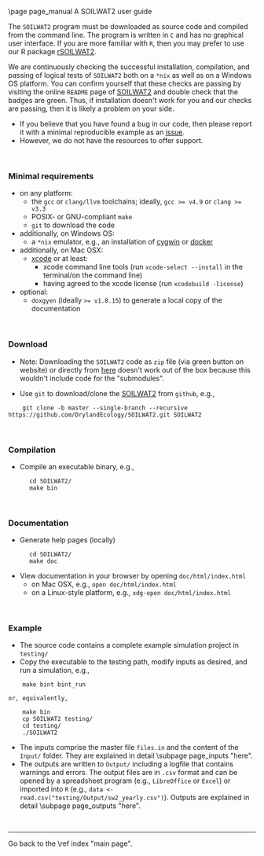 \page page_manual A SOILWAT2 user guide


[SOILWAT2]: https://github.com/DrylandEcology/SOILWAT2
[issue]: https://github.com/DrylandEcology/SOILWAT2/issues
[rSOILWAT2]: https://github.com/DrylandEcology/rSOILWAT2
[cygwin]: https://www.cygwin.com
[docker]: https://www.docker.com
[xcode]: https://developer.apple.com/xcode
[doxygen]: https://github.com/doxygen/doxygen


The `SOILWAT2` program must be downloaded as source code and compiled from the
command line. The program is written in `C` and has no graphical user interface.
If you are more familiar with `R`, then you may prefer to use our R package
[rSOILWAT2][].

We are continuously checking the successful installation, compilation,
and passing of logical tests of `SOILWAT2` both on a `*nix` as well as on a
Windows OS platform. You can confirm yourself that these checks are passing
by visiting the online `README` page of [SOILWAT2][] and double check that the
badges are green. Thus, if installation
doesn't work for you and our checks are passing, then it is likely a problem
on your side.
  * If you believe that you have found a bug in our code, then please report
    it with a minimal reproducible example as an [issue][].
  * However, we do not have the resources to offer support.

<br>

### Minimal requirements
  - on any platform:
    - the `gcc` or `clang/llvm` toolchains;
      ideally, `gcc >= v4.9` or `clang >= v3.3`
    - POSIX- or GNU-compliant `make`
    - `git` to download the code
  - additionally, on Windows OS:
    - a `*nix` emulator, e.g., an installation of [cygwin][] or [docker][]
  - additionally, on Mac OSX:
    - [xcode][] or at least:
      - xcode command line tools (run `xcode-select --install`
        in the terminal/on the command line)
      - having agreed to the xcode license (run `xcodebuild -license`)
  - optional:
    - `doxgyen` (ideally `>= v1.8.15`) to generate a local copy of the
      documentation

<br>




### Download
  * Note: Downloading the `SOILWAT2` code as `zip` file (via green button
    on website) or directly from
    [here](https://github.com/DrylandEcology/SOILWAT2/archive/master.zip)
    doesn't work out of the box because this wouldn't include code for the
    "submodules".

  * Use `git` to download/clone the [SOILWAT2][] from `github`, e.g.,
```{.sh}
    git clone -b master --single-branch --recursive https://github.com/DrylandEcology/SOILWAT2.git SOILWAT2
```

<br>


### Compilation
  * Compile an executable binary, e.g.,
```{.sh}
      cd SOILWAT2/
      make bin
```

<br>


### Documentation
  * Generate help pages (locally)
```{.sh}
      cd SOILWAT2/
      make doc
```

  * View documentation in your browser by opening `doc/html/index.html`
    - on Mac OSX, e.g., `open doc/html/index.html`
    - on a Linux-style platform, e.g., `xdg-open doc/html/index.html`

<br>



### Example
  * The source code contains a complete example simulation project in `testing/`
  * Copy the executable to the testing path, modify inputs as desired,
    and run a simulation, e.g.,
```{.sh}
    make bint bint_run
```
    or, equivalently,
```{.sh}
    make bin
    cp SOILWAT2 testing/
    cd testing/
    ./SOILWAT2
```

  * The inputs comprise the master file `files.in` and the content of the
    `Input/` folder. They are explained in detail \subpage page_inputs "here".
  * The outputs are written to `Output/` including a logfile that contains
    warnings and errors. The output files are in `.csv` format and can be
    opened by a spreadsheet program (e.g., `LibreOffice` or `Excel`) or
    imported into `R`
    (e.g., `data <- read.csv("testing/Output/sw2_yearly.csv")`).
    Outputs are explained in detail \subpage page_outputs "here".

<br>

<hr>
Go back to the \ref index "main page".

